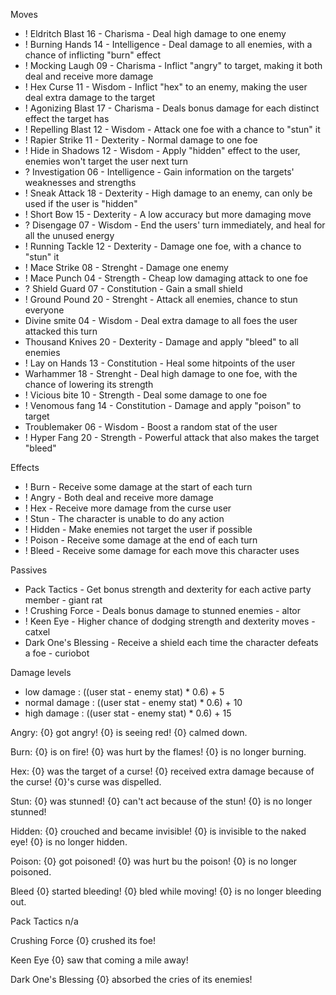 Moves
* ! Eldritch Blast       16  - Charisma          - Deal high damage to one enemy
* ! Burning Hands    14  - Intelligence      - Deal damage to all enemies, with a chance of inflicting "burn" effect
* ! Mocking Laugh   09  - Charisma          - Inflict "angry" to target, making it both deal and receive more damage
* ! Hex Curse            11 - Wisdom           - Inflict "hex" to an enemy, making the user deal extra damage to the target
* ! Agonizing Blast   17  - Charisma          - Deals bonus damage for each distinct effect the target has
* ! Repelling  Blast    12 - Wisdom           - Attack one foe with a chance to "stun" it
* ! Rapier Strike        11  - Dexterity          - Normal damage to one foe
* ! Hide in Shadows  12 - Wisdom           - Apply "hidden" effect to the user, enemies won't target the user next turn
* ? Investigation        06 - Intelligence       - Gain information on the targets' weaknesses and strengths
* ! Sneak Attack        18 - Dexterity          - High damage to an enemy, can only be used if the user is "hidden"
* ! Short Bow            15  - Dexterity          - A low accuracy but more damaging move
* ? Disengage            07 - Wisdom           - End the users' turn immediately, and heal for all the unused energy
* ! Running Tackle    12 - Dexterity          - Damage one foe, with a chance to "stun" it
* ! Mace Strike          08 - Strenght           - Damage one enemy
* ! Mace Punch         04 - Strength            -  Cheap low damaging attack to one foe
* ? Shield Guard        07 - Constitution     - Gain a small shield
* ! Ground Pound      20   - Strenght          - Attack all enemies, chance to stun everyone
* Divine smite          04   - Wisdom           - Deal extra damage to all foes the user attacked this turn
* Thousand Knives  20  -  Dexterity         - Damage and apply "bleed" to all enemies
* ! Lay on Hands       13 - Constitution     - Heal some hitpoints of the user
* Warhammer         18 - Strenght           - Deal high damage to one foe, with the chance of lowering its strength
* ! Vicious bite          10 - Strength           - Deal some damage to one foe
* ! Venomous fang    14 - Constitution    - Damage and apply "poison" to target
* Troublemaker        06 - Wisdom           - Boost a random stat of the user
* ! Hyper Fang           20 - Strength           - Powerful attack that also makes the target "bleed"


Effects
* ! Burn          - Receive some damage at the start of each turn
* ! Angry        - Both deal and receive more damage
* ! Hex           - Receive more damage from the curse user 
* ! Stun          - The character is unable to do any action
* ! Hidden     - Make enemies not target the user if possible
* ! Poison      - Receive some damage at the end of each turn
* ! Bleed        - Receive some damage for each move this character uses

Passives
* Pack Tactics                  - Get bonus strength and dexterity for each active party member       - giant rat
* ! Crushing Force             - Deals bonus damage to stunned enemies                                          - altor
* ! Keen Eye                      - Higher chance of dodging strength and dexterity moves                  - catxel
* Dark One's Blessing    - Receive a shield each time the character defeats a foe                       - curiobot

Damage levels
* low damage         :  ((user stat - enemy stat) * 0.6) + 5
* normal damage   :  ((user stat - enemy stat) * 0.6) + 10 
* high damage       :  ((user stat - enemy stat) * 0.6) + 15


Angry:
{0} got angry!
{0} is seeing red!
{0} calmed down.

Burn:
{0} is on fire!
{0} was hurt by the flames!
{0} is no longer burning.

Hex:
{0} was the target of a curse!
{0} received extra damage because of the curse!
{0}'s curse was dispelled.

Stun:
{0} was stunned!
{0} can't act because of the stun!
{0} is no longer stunned!

Hidden:
{0} crouched and became invisible!
{0} is invisible to the naked eye!
{0} is no longer hidden.

Poison:
{0} got poisoned!
{0} was hurt bu the poison!
{0} is no longer poisoned.

Bleed
{0} started bleeding!
{0} bled while moving!
{0} is no longer bleeding out.

Pack Tactics
n/a

Crushing Force
{0} crushed its foe!

Keen Eye
{0} saw that coming a mile away!

Dark One's Blessing
{0} absorbed the cries of its enemies!


